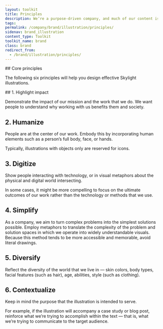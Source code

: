 ```yaml
---
layout: toolkit
title: Principles
description: We’re a purpose-driven company, and much of our content is focused on trying to highlight the value of working with Skylight. Keeping our principles in mind will help you create illustrations that embody our values and best represent our identity.
tags:
permalink: /company/brand/illustration/principles/
sidenav: brand_illustration
content_type: Toolkit
toolkit_name: brand
class: brand
redirect_from:
  - /brand/illustration/principles/
---
```


<div class="row">
<div class="col-md-9" markdown="1">
## Core principles

The following six principles will help you design effective Skylight illustrations.

<div class="example" markdown="1">
## 1. Highlight impact

Demonstrate the impact of our mission and the work that we do. We want people to understand why working with us benefits them and society.

## 2. Humanize

People are at the center of our work. Embody this by incorporating human elements such as a person’s full body, face, or hands.

Typically, illustrations with objects only are reserved for icons.

## 3. Digitize

Show people interacting with technology, ​​or in visual metaphors about the physical and digital world intersecting.

In some cases, it might be more compelling to focus on the ultimate outcomes of our work rather than the technology or methods that we use.

## 4. Simplify

As a company, we aim to turn complex problems into the simplest solutions possible. Employ metaphors to translate the complexity of the problem and solution spaces in which we operate into widely understandable visuals. Because this method tends to be more accessible and memorable, avoid literal drawings.

## 5. Diversify

Reflect the diversity of the world that we live in — skin colors, body types, facial features (such as hair), age, abilities, style (such as clothing).

## 6. Contextualize

Keep in mind the purpose that the illustration is intended to serve.

For example, if the illustration will accompany a case study or blog post, reinforce what we’re trying to accomplish within the text — that is, what we’re trying to communicate to the target audience.
</div>
</div>
</div>
